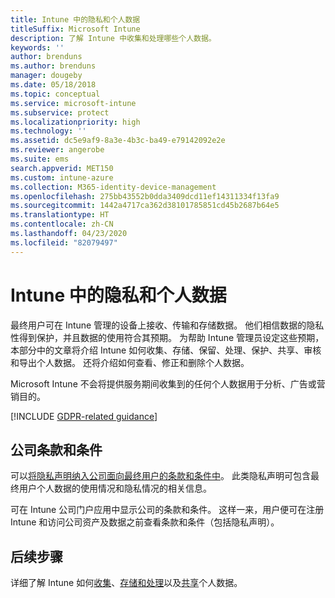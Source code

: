 ```yaml
---
title: Intune 中的隐私和个人数据
titleSuffix: Microsoft Intune
description: 了解 Intune 中收集和处理哪些个人数据。
keywords: ''
author: brenduns
ms.author: brenduns
manager: dougeby
ms.date: 05/18/2018
ms.topic: conceptual
ms.service: microsoft-intune
ms.subservice: protect
ms.localizationpriority: high
ms.technology: ''
ms.assetid: dc5e9af9-8a3e-4b3c-ba49-e79142092e2e
ms.reviewer: angerobe
ms.suite: ems
search.appverid: MET150
ms.custom: intune-azure
ms.collection: M365-identity-device-management
ms.openlocfilehash: 275bb43552b0dda3409dcd11ef14311334f13fa9
ms.sourcegitcommit: 1442a4717ca362d38101785851cd45b2687b64e5
ms.translationtype: HT
ms.contentlocale: zh-CN
ms.lasthandoff: 04/23/2020
ms.locfileid: "82079497"
---
```

# <a name="privacy-and-personal-data-in-intune"></a>Intune 中的隐私和个人数据

最终用户可在 Intune 管理的设备上接收、传输和存储数据。 他们相信数据的隐私性得到保护，并且数据的使用符合其预期。 为帮助 Intune 管理员设定这些预期，本部分中的文章将介绍 Intune 如何收集、存储、保留、处理、保护、共享、审核和导出个人数据。 还将介绍如何查看、修正和删除个人数据。

Microsoft Intune 不会将提供服务期间收集到的任何个人数据用于分析、广告或营销目的。

[!INCLUDE [GDPR-related guidance](../includes/gdpr-dsr-and-stp-note.md)]

## <a name="your-company-terms-and-conditions"></a>公司条款和条件

可以[将隐私声明纳入公司面向最终用户的条款和条件中](../apps/company-portal-app.md)。 此类隐私声明可包含最终用户个人数据的使用情况和隐私情况的相关信息。

可在 Intune 公司门户应用中显示公司的条款和条件。 这样一来，用户便可在注册 Intune 和访问公司资产及数据之前查看条款和条件（包括隐私声明）。

## <a name="next-steps"></a>后续步骤

详细了解 Intune 如何[收集](privacy-data-collect.md)、[存储和处理](privacy-data-store-process.md)以及[共享](privacy-data-secure-share.md)个人数据。 
